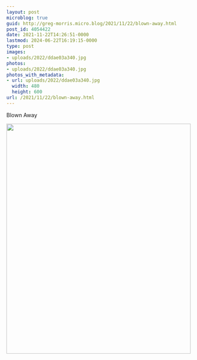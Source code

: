 ```yaml
---
layout: post
microblog: true
guid: http://greg-morris.micro.blog/2021/11/22/blown-away.html
post_id: 4054422
date: 2021-11-22T14:26:51-0000
lastmod: 2024-06-22T16:19:15-0000
type: post
images:
- uploads/2022/ddae03a340.jpg
photos:
- uploads/2022/ddae03a340.jpg
photos_with_metadata:
- url: uploads/2022/ddae03a340.jpg
  width: 480
  height: 600
url: /2021/11/22/blown-away.html
---
```

Blown Away

<img src="uploads/2022/ddae03a340.jpg" width="480" height="600" alt="">
